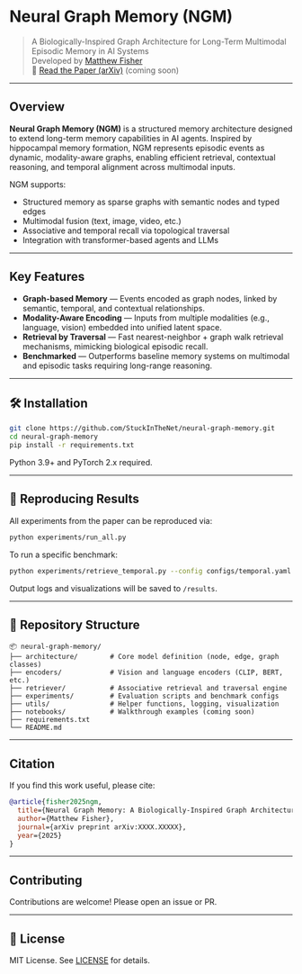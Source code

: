 # Neural Graph Memory (NGM)

> A Biologically-Inspired Graph Architecture for Long-Term Multimodal Episodic Memory in AI Systems  
> Developed by [Matthew Fisher](mailto:matthew_fisher@brown.edu)  
> 📄 [Read the Paper (arXiv)](https://arxiv.org/abs/XXXX.XXXXX) (coming soon)

---

## Overview

**Neural Graph Memory (NGM)** is a structured memory architecture designed to extend long-term memory capabilities in AI agents. Inspired by hippocampal memory formation, NGM represents episodic events as dynamic, modality-aware graphs, enabling efficient retrieval, contextual reasoning, and temporal alignment across multimodal inputs.

NGM supports:

- Structured memory as sparse graphs with semantic nodes and typed edges
- Multimodal fusion (text, image, video, etc.)
- Associative and temporal recall via topological traversal
- Integration with transformer-based agents and LLMs

---

## Key Features

-  **Graph-based Memory** — Events encoded as graph nodes, linked by semantic, temporal, and contextual relationships.
-  **Modality-Aware Encoding** — Inputs from multiple modalities (e.g., language, vision) embedded into unified latent space.
-  **Retrieval by Traversal** — Fast nearest-neighbor + graph walk retrieval mechanisms, mimicking biological episodic recall.
-  **Benchmarked** — Outperforms baseline memory systems on multimodal and episodic tasks requiring long-range reasoning.

---

## 🛠️ Installation

```bash
git clone https://github.com/StuckInTheNet/neural-graph-memory.git
cd neural-graph-memory
pip install -r requirements.txt
```

Python 3.9+ and PyTorch 2.x required.

---

## 🧪 Reproducing Results

All experiments from the paper can be reproduced via:

```bash
python experiments/run_all.py
```

To run a specific benchmark:

```bash
python experiments/retrieve_temporal.py --config configs/temporal.yaml
```

Output logs and visualizations will be saved to `/results`.

---

## 📂 Repository Structure

```plaintext
📦 neural-graph-memory/
├── architecture/        # Core model definition (node, edge, graph classes)
├── encoders/            # Vision and language encoders (CLIP, BERT, etc.)
├── retriever/           # Associative retrieval and traversal engine
├── experiments/         # Evaluation scripts and benchmark configs
├── utils/               # Helper functions, logging, visualization
├── notebooks/           # Walkthrough examples (coming soon)
├── requirements.txt
└── README.md
```

---

## Citation

If you find this work useful, please cite:

```bibtex
@article{fisher2025ngm,
  title={Neural Graph Memory: A Biologically-Inspired Graph Architecture for Multimodal Episodic Recall in AI Systems},
  author={Matthew Fisher},
  journal={arXiv preprint arXiv:XXXX.XXXXX},
  year={2025}
}
```

---

## Contributing

Contributions are welcome! Please open an issue or PR.

---

## 📄 License

MIT License. See [LICENSE](LICENSE) for details.
